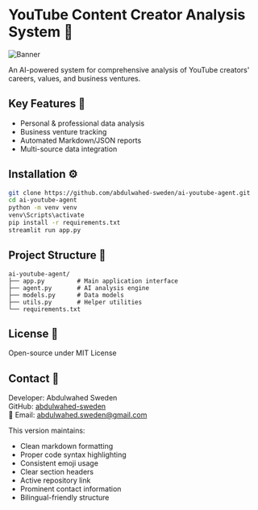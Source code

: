 # YouTube Content Creator Analysis System 🤖

![Banner](https://via.placeholder.com/800x200.png?text=AI+Powered+Content+Creator+Analytics)

An AI-powered system for comprehensive analysis of YouTube creators' careers, values, and business ventures.

## Key Features 🚀
- Personal & professional data analysis
- Business venture tracking
- Automated Markdown/JSON reports
- Multi-source data integration

## Installation ⚙️
```bash
git clone https://github.com/abdulwahed-sweden/ai-youtube-agent.git
cd ai-youtube-agent
python -m venv venv
venv\Scripts\activate
pip install -r requirements.txt
streamlit run app.py
```

## Project Structure 📂
```
ai-youtube-agent/
├── app.py         # Main application interface
├── agent.py       # AI analysis engine
├── models.py      # Data models
├── utils.py       # Helper utilities
└── requirements.txt
```

## License 📜
Open-source under MIT License

## Contact 📧
Developer: Abdulwahed Sweden  
GitHub: [abdulwahed-sweden](https://github.com/abdulwahed-sweden)  
📩 Email: abdulwahed.sweden@gmail.com

This version maintains:
- Clean markdown formatting
- Proper code syntax highlighting
- Consistent emoji usage
- Clear section headers
- Active repository link
- Prominent contact information
- Bilingual-friendly structure